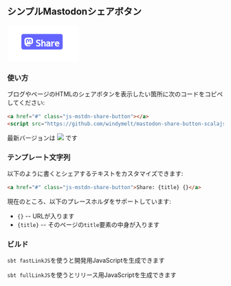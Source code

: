 ## シンプルMastodonシェアボタン

![](./preview.png)

### 使い方

ブログやページのHTMLのシェアボタンを表示したい箇所に次のコードをコピペしてください:

```html
<a href="#" class="js-mstdn-share-button"></a>
<script src="https://github.com/windymelt/mastodon-share-button-scalajs/releases/download/v0.0.6/mstdn-share.js"></script>
```

最新バージョンは ![](https://img.shields.io/github/v/release/windymelt/mastodon-share-button-scalajs?display_name=tag) です

### テンプレート文字列

以下のように書くとシェアするテキストをカスタマイズできます:

```html
<a href="#" class="js-mstdn-share-button">Share: {title} {}</a>
```

現在のところ、以下のプレースホルダをサポートしています:

- `{}` -- URLが入ります
- `{title}` -- そのページの`title`要素の中身が入ります

### ビルド

`sbt fastLinkJS`を使うと開発用JavaScriptを生成できます

`sbt fullLinkJS`を使うとリリース用JavaScriptを生成できます
